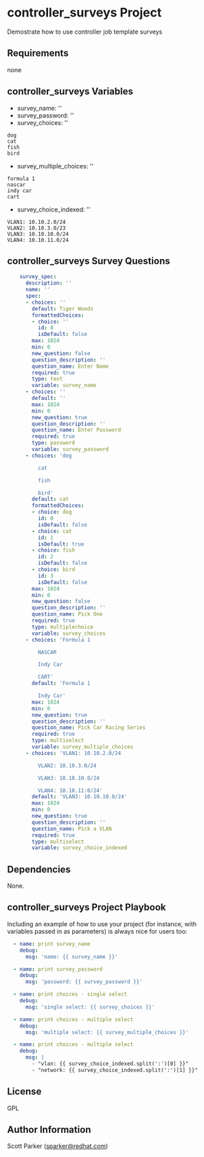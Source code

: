 controller_surveys Project
=========

Demostrate how to use controller job template surveys

Requirements
------------

none

controller_surveys Variables
--------------

* survey_name: ''
* survey_password: ''
* survey_choices: ''
```
dog
cat
fish
bird
```
* survey_multiple_choices: ''
```
formula 1
nascar
indy car
cart
```
* survey_choice_indexed: ''
```
VLAN1: 10.10.2.0/24
VLAN2: 10.10.3.0/23
VLAN3: 10.10.10.0/24
VLAN4: 10.10.11.0/24
```

controller_surveys Survey Questions
--------------

```yaml
    survey_spec:
      description: ''
      name: ''
      spec:
      - choices: ''
        default: Tiger Woods
        formattedChoices:
        - choice: ''
          id: 0
          isDefault: false
        max: 1024
        min: 0
        new_question: false
        question_description: ''
        question_name: Enter Name
        required: true
        type: text
        variable: survey_name
      - choices: ''
        default: ''
        max: 1024
        min: 0
        new_question: true
        question_description: ''
        question_name: Enter Password
        required: true
        type: password
        variable: survey_password
      - choices: 'dog

          cat

          fish

          bird'
        default: cat
        formattedChoices:
        - choice: dog
          id: 0
          isDefault: false
        - choice: cat
          id: 1
          isDefault: true
        - choice: fish
          id: 2
          isDefault: false
        - choice: bird
          id: 3
          isDefault: false
        max: 1024
        min: 0
        new_question: false
        question_description: ''
        question_name: Pick One
        required: true
        type: multiplechoice
        variable: survey_choices
      - choices: 'Formula 1

          NASCAR

          Indy Car

          CART'
        default: 'Formula 1

          Indy Car'
        max: 1024
        min: 0
        new_question: true
        question_description: ''
        question_name: Pick Car Racing Series
        required: true
        type: multiselect
        variable: survey_multiple_choices
      - choices: 'VLAN1: 10.10.2.0/24

          VLAN2: 10.10.3.0/24

          VLAN3: 10.10.10.0/24

          VLAN4: 10.10.11:0/24'
        default: 'VLAN3: 10.10.10.0/24'
        max: 1024
        min: 0
        new_question: true
        question_description: ''
        question_name: Pick a VLAN
        required: true
        type: multiselect
        variable: survey_choice_indexed
```

Dependencies
------------

None.

controller_surveys Project Playbook
----------------

Including an example of how to use your project (for instance, with variables passed in as parameters) is always nice for users too:

```yaml
  - name: print survey_name
    debug:
      msg: 'name: {{ survey_name }}'

  - name: print survey_password
    debug: 
      msg: 'password: {{ survey_password }}'

  - name: print choices - single select
    debug:
      msg: 'single select: {{ survey_choices }}'

  - name: print choices - multiple select
    debug:
      msg: 'multiple select: {{ survey_multiple_choices }}'

  - name: print choices - multiple select
    debug:
      msg: |
        - "vlan: {{ survey_choice_indexed.split(':')[0] }}"
        - "network: {{ survey_choice_indexed.split(':')[1] }}"
```

License
-------

GPL

Author Information
------------------

Scott Parker (sparker@redhat.com)
